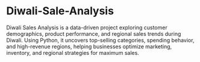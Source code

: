 # Diwali-Sale-Analysis
Diwali Sales Analysis is a data-driven project exploring customer demographics, product performance, and regional sales trends during Diwali. Using Python, it uncovers top-selling categories, spending behavior, and high-revenue regions, helping businesses optimize marketing, inventory, and regional strategies for maximum sales.
